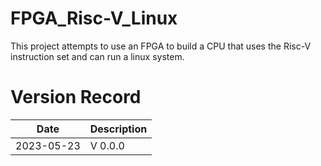# FPGA_Risc-V_Linux
This project attempts to use an FPGA to build a CPU that uses the Risc-V instruction set and can run a linux system.

# Version Record

| Date       | Description              |
|------------|--------------------------|
| 2023-05-23 | V 0.0.0    			        |

